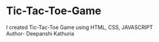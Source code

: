# Tic-Tac-Toe-Game
I created Tic-Tac-Toe Game using HTML,  CSS,  JAVASCRIPT
<br>
Author- Deepanshi Kathuria
